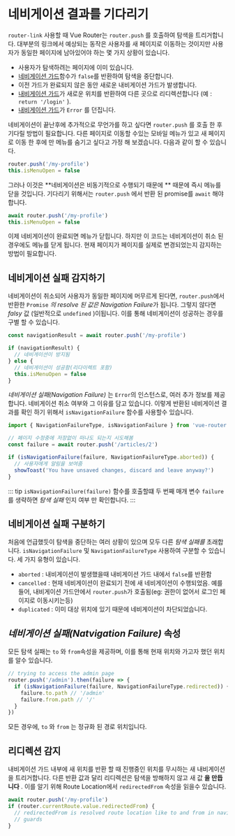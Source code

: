 # 네비게이션 결과를 기다리기

`router-link` 사용할 때 Vue Router는 `router.push` 를 호출하여 탐색을 트리거합니다. 대부분의 링크에서 예상되는 동작은 사용자를 새 페이지로 이동하는 것이지만 사용자가 동일한 페이지에 남아있어야 하는 몇 가지 상황이 있습니다.

- 사용자가  탐색하려는 페이지에 이미 있습니다.
- [네비게이션 가드](./navigation-guards.md)함수가   `false`를 반환하여 탐색을 중단합니다.
- 이전 가드가 완료되지 않은 동안 새로운 내비게이션 가드가 발생합니다.
- [내비게이션 가드](./navigation-guards.md)가  새로운  위치를 반환하여 다른 곳으로 리디렉션합니다 (예 : `return '/login'` ).
- [내비게이션 가드](./navigation-guards.md)가  `Error` 를 던집니다.

네비게이션이 끝난후에 추가적으로 무언가를 하고 싶다면 `router.push` 를 호출 한 후 기다릴 방법이 필요합니다. 다른 페이지로 이동할 수있는 모바일 메뉴가 있고 새 페이지로 이동 한 후에 만 메뉴를 숨기고 싶다고 가정 해 보겠습니다. 다음과 같이 할 수 있습니다.

```js
router.push('/my-profile')
this.isMenuOpen = false
```

그러나 이것은 **네비게이션은 비동기적으로 수행되기 때문에 ** 때문에 즉시 메뉴를 닫을 것입니다. 기다리기 위해서는 `router.push` 에서  반환 된 promise를 `await` 해야 합니다.

```js
await router.push('/my-profile')
this.isMenuOpen = false
```

이제 네비게이션이 완료되면 메뉴가 닫힙니다. 하지만 이 코드는  네비게이션이 취소 된 경우에도 메뉴를 닫게 됩니다. 현재 페이지가 페이지를 실제로 변경되었는지 감지하는 방법이 필요합니다.

## 네비게이션 실패 감지하기

네비게이션이 취소되어 사용자가 동일한 페이지에 머무르게 된다면, `router.push`에서 반환한  `Promise` *의 resolve 된 값은 Navigation Failure*가 됩니다. 그렇지 않다면  *falsy* 값 (일반적으로 `undefined` )이됩니다. 이를 통해 네비게이션이 성공하는 경우를 구별 할 수 있습니다.

```js
const navigationResult = await router.push('/my-profile')

if (navigationResult) {
  // 네비게이션이 방지됨
} else {
  // 네비게이션이 성공함(리다이렉트 포함)
  this.isMenuOpen = false
}
```

*네비게이션 실패(Navigation Failure)* 는 `Error`의 인스턴스로, 여러 추가 정보를 제공합니다.  네비게이션 취소 여부와 그 이유를 담고 있습니다. 이렇게 반환된 네비게이션 결과를 확인 하기 위해서  `isNavigationFailure` 함수를 사용할수 있습니다.

```js
import { NavigationFailureType, isNavigationFailure } from 'vue-router'

// 페이지 수정중에 저장없이 떠나도 되는지 시도해봄
const failure = await router.push('/articles/2')

if (isNavigationFailure(failure, NavigationFailureType.aborted)) {
  // 사용자에게 알림을 보여줌
  showToast('You have unsaved changes, discard and leave anyway?')
}
```

::: tip `isNavigationFailure(failure)`  함수를 호출할떄 두 번째 매개 변수 `failure`를 생략하면 *탐색 실패* 인지 여부 만 확인합니다. :::

## 네비게이션 실패 구분하기

처음에 언급했듯이 탐색을 중단하는 여러 상황이 있으며 모두 다른 *탐색 실패를* 초래합니다. `isNavigationFailure` 및 `NavigationFailureType` 사용하여 구분할 수 있습니다. 세 가지 유형이 있습니다.

- `aborted` : 내비게이션이 발생했을때  내비게이션 가드 내에서  `false`를 반환함
- `cancelled` : 현재 네비게이션이 완료되기 전에 새 네비게이션이 수행되었음. 예를 들어, 내비게이션 가드안에서 `router.push`가 호출됨(eg: 권한이 없어서 로그인 페이지로 이동시키는등)
- `duplicated` : 이미 대상 위치에 있기 때문에 네비게이션이 차단되었습니다.

## *네비게이션  실패(Natvigation Failure)* 속성

모든 탐색 실패는 `to` 와 `from`속성을 제공하며, 이를 통해 현재 위치와 가고자 했던 위치를 알수 있습니다.

```js
// trying to access the admin page
router.push('/admin').then(failure => {
  if (isNavigationFailure(failure, NavigationFailureType.redirected)) {
    failure.to.path // '/admin'
    failure.from.path // '/'
  }
})
```

모든 경우에, `to` 와 `from` 는 정규화 된 경로 위치입니다.

## 리디렉션 감지

내비게이션 가드 내부에 새 위치를 반환 할 때 진행중인 위치를 무시하는 새 내비게이션을 트리거합니다. 다른 반환 값과 달리 리디렉션은 탐색을 방해하지 않고 새 값 **을 만듭니다** . 이를 알기 위해  Route Location에서 `redirectedFrom` 속성을 읽을수 있습니다.

```js
await router.push('/my-profile')
if (router.currentRoute.value.redirectedFrom) {
  // redirectedFrom is resolved route location like to and from in navigation
  // guards
}
```
